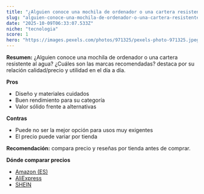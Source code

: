 ```yaml
---
title: "¿Alguien conoce una mochila de ordenador o una cartera resistente al agua? ¿Cuáles son las marcas recomendadas?"
slug: "alguien-conoce-una-mochila-de-ordenador-o-una-cartera-resistente-al-agua-cuales-"
date: "2025-10-09T06:33:07.533Z"
niche: "tecnologia"
score: 1
hero: "https://images.pexels.com/photos/971325/pexels-photo-971325.jpeg?auto=compress&cs=tinysrgb&fit=crop&h=627&w=1200&auto=compress&cs=tinysrgb&w=1200&h=675&fit=crop"
---
```


**Resumen:** ¿Alguien conoce una mochila de ordenador o una cartera resistente al agua? ¿Cuáles son las marcas recomendadas? destaca por su relación calidad/precio y utilidad en el día a día.

**Pros**
- Diseño y materiales cuidados
- Buen rendimiento para su categoría
- Valor sólido frente a alternativas

**Contras**
- Puede no ser la mejor opción para usos muy exigentes
- El precio puede variar por tienda

**Recomendación:** compara precio y reseñas por tienda antes de comprar.

**Dónde comparar precios**
- [Amazon (ES)](https://www.amazon.es/s?k=%C2%BFAlguien%20conoce%20una%20mochila%20de%20ordenador%20o%20una%20cartera%20resistente%20al%20agua%3F%20%C2%BFCu%C3%A1les%20son%20las%20marcas%20recomendadas%3F&tag=teknovashop25-21)
- [AliExpress](https://www.aliexpress.com/wholesale?SearchText=%C2%BFAlguien%20conoce%20una%20mochila%20de%20ordenador%20o%20una%20cartera%20resistente%20al%20agua%3F%20%C2%BFCu%C3%A1les%20son%20las%20marcas%20recomendadas%3F)
- [SHEIN](https://www.shein.com/pdsearch/%C2%BFAlguien%20conoce%20una%20mochila%20de%20ordenador%20o%20una%20cartera%20resistente%20al%20agua%3F%20%C2%BFCu%C3%A1les%20son%20las%20marcas%20recomendadas%3F)